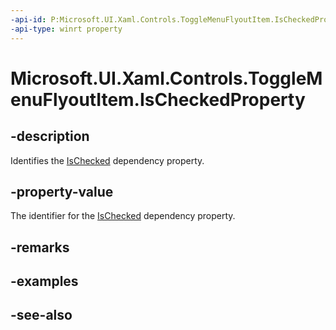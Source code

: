 ```yaml
---
-api-id: P:Microsoft.UI.Xaml.Controls.ToggleMenuFlyoutItem.IsCheckedProperty
-api-type: winrt property
---
```


<!-- Property syntax
public Windows.UI.Xaml.DependencyProperty IsCheckedProperty { get; }
-->

# Microsoft.UI.Xaml.Controls.ToggleMenuFlyoutItem.IsCheckedProperty

## -description
Identifies the [IsChecked](togglemenuflyoutitem_ischecked.md) dependency property.

## -property-value
The identifier for the [IsChecked](togglemenuflyoutitem_ischecked.md) dependency property.

## -remarks

## -examples

## -see-also
